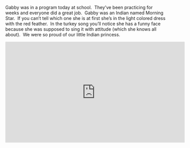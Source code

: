 <p>Gabby was in a program today at school.&#160; They’ve been practicing for weeks and everyone did a great job.&#160; Gabby was an Indian named Morning Star.&#160; If you can’t tell which one she is at first she’s in the light colored dress with the red feather.&#160; In the turkey song you’ll notice she has a funny face because she was supposed to sing it with attitude (which she knows all about).&#160; We were so proud of our little Indian princess. </p>  <div style="padding-bottom: 0px; margin: 0px; padding-left: 0px; padding-right: 0px; display: inline; float: none; padding-top: 0px" id="scid:5737277B-5D6D-4f48-ABFC-DD9C333F4C5D:ea5de95d-022b-43c1-a6e4-3c117ad54a87" class="wlWriterEditableSmartContent"><div><iframe height="315" width="560" src="https://www.youtube.com/embed/oim4oqWNmvE" frameborder="0" allowfullscreen></iframe></div></div>